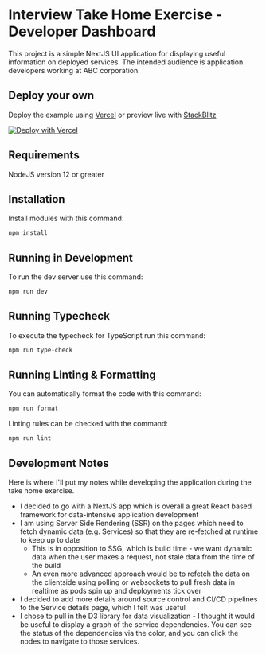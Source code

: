 # Interview Take Home Exercise - Developer Dashboard

This project is a simple NextJS UI application for displaying useful information on deployed services. The intended audience is application developers working at ABC corporation.

## Deploy your own

Deploy the example using [Vercel](https://vercel.com?utm_source=github&utm_medium=readme&utm_campaign=next-example) or preview live with [StackBlitz](https://stackblitz.com/github/vercel/next.js/tree/canary/examples/with-typescript)

[![Deploy with Vercel](https://vercel.com/button)](https://vercel.com/new/clone?repository-url=https://github.com/vercel/next.js/tree/canary/examples/with-typescript&project-name=with-typescript&repository-name=with-typescript)

## Requirements

NodeJS version 12 or greater

## Installation

Install modules with this command:

```bash
npm install
```

## Running in Development

To run the dev server use this command:

```bash
npm run dev
```

## Running Typecheck

To execute the typecheck for TypeScript run this command:

```bash
npm run type-check
```

## Running Linting & Formatting

You can automatically format the code with this command:

```bash
npm run format
```

Linting rules can be checked with the command:

```bash
npm run lint
```

## Development Notes

Here is where I'll put my notes while developing the application during the take home exercise.

- I decided to go with a NextJS app which is overall a great React based framework for data-intensive application development
- I am using Server Side Rendering (SSR) on the pages which need to fetch dynamic data (e.g. Services) so that they are re-fetched at runtime to keep up to date
  - This is in opposition to SSG, which is build time - we want dynamic data when the user makes a request, not stale data from the time of the build
  - An even more advanced approach would be to refetch the data on the clientside using polling or websockets to pull fresh data in realtime as pods spin up and deployments tick over
- I decided to add more details around source control and CI/CD pipelines to the Service details page, which I felt was useful
- I chose to pull in the D3 library for data visualization - I thought it would be useful to display a graph of the service dependencies. You can see the status of the dependencies via the color, and you can click the nodes to navigate to those services.
